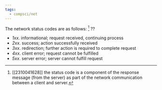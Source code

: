 ```yaml
---
tags:
  - compsci/net
---
```

The network status codes are as follows: [^1]
??
- *1xx*. informational; request received, continuing process
- *2xx*. success; action successfully received
- *3xx*. redirection; further action is required to complete request
- *4xx*. client error; request cannot be fulfilled
- *5xx*. server error; server cannot fulfill request <!--SR:!2023-10-31,1,210-->

[^1]: [[2310041628]] the status code is a component of the response message (from the server) as part of the network communication between a client and server.